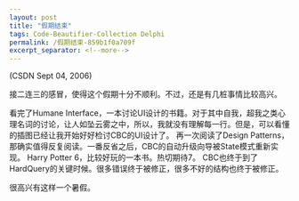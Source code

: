 ```yaml
---
layout: post
title: "假期结束"
tags: Code-Beautifier-Collection Delphi
permalink: /假期结束-859b1f0a709f
excerpt_separator: <!--more-->
---
```

(CSDN Sept 04, 2006)

接二连三的感冒，使得这个假期十分不顺利。不过，还是有几桩事情比较高兴。

看完了Humane Interface，一本讨论UI设计的书籍。对于其中自我，超我之类心理名词的讨论，让人如坠云雾之中，所以，我就没有理解每一行。但是，可以看懂的插图已经让我开始好好检讨CBC的UI设计了。
再一次阅读了Design Patterns，那确实值得反复阅读。一番反省之后，CBC的自动升级向导被State模式重新实现。
Harry Potter 6，比较好玩的一本书。热切期待7。
CBC也终于到了HardQuery的关键时候。很多错误终于被修正，很多不好的结构也终于被修正。

很高兴有这样一个暑假。
<!--more-->